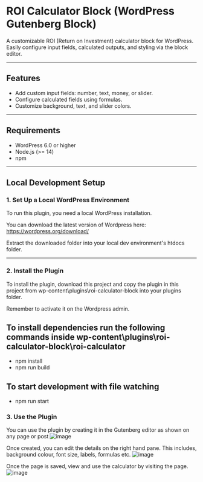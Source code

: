 # ROI Calculator Block (WordPress Gutenberg Block)

A customizable ROI (Return on Investment) calculator block for WordPress. Easily configure input fields, calculated outputs, and styling via the block editor.

---

## Features

- Add custom input fields: number, text, money, or slider.
- Configure calculated fields using formulas.
- Customize background, text, and slider colors.

---

## Requirements

- WordPress 6.0 or higher
- Node.js (>= 14)
- npm

---

## Local Development Setup

### 1. Set Up a Local WordPress Environment

To run this plugin, you need a local WordPress installation.

You can download the latest version of Wordpress here: https://wordpress.org/download/

Extract the downloaded folder into your local dev environment's htdocs folder.


---

### 2. Install the Plugin

To install the plugin, download this project and copy the plugin in this project from wp-content\plugins\roi-calculator-block into your plugins folder.

Remember to activate it on the Wordpress admin.

## To install dependencies run the following commands inside wp-content\plugins\roi-calculator-block\roi-calculator
- npm install
- npm run build

## To start development with file watching
- npm run start

### 3. Use the Plugin
You can use the plugin by creating it in the Gutenberg editor as shown on any page or post
![image](https://github.com/user-attachments/assets/9f310382-67bb-40f7-97cf-66582eb00c6e)

Once created, you can edit the details on the right hand pane. This includes, background colour, font size, labels, formulas etc.
![image](https://github.com/user-attachments/assets/84a3eb17-8a34-4f50-9243-fcde1f3b58b8)

Once the page is saved, view and use the calculator by visiting the page.
![image](https://github.com/user-attachments/assets/41e03cd7-8d77-4a82-8e6b-1b88d325e721)

